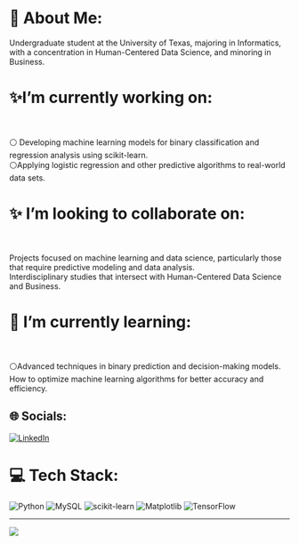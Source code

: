 # 🚀 About Me:
Undergraduate student at the University of Texas, majoring in Informatics, with a concentration in Human-Centered Data Science, and minoring in Business.

# ✨I’m currently working on:
<br><br>⚪ Developing machine learning models for binary classification and regression analysis using scikit-learn.<br>⚪Applying logistic regression and other predictive algorithms to real-world data sets.<br>
# ✨ I’m looking to collaborate on:
<br><br>Projects focused on machine learning and data science, particularly those that require predictive modeling and data analysis.<br>Interdisciplinary studies that intersect with Human-Centered Data Science and Business.<br>
# 🌱 I’m currently learning:
<br><br>⚪Advanced techniques in binary prediction and decision-making models.<br>How to optimize machine learning algorithms for better accuracy and efficiency.<br>



## 🌐 Socials:
[![LinkedIn](https://img.shields.io/badge/LinkedIn-%230077B5.svg?logo=linkedin&logoColor=white)](https://linkedin.com/in/https://www.linkedin.com/in/marcushanania/) 

# 💻 Tech Stack:
![Python](https://img.shields.io/badge/python-3670A0?style=for-the-badge&logo=python&logoColor=ffdd54) ![MySQL](https://img.shields.io/badge/mysql-%2300000f.svg?style=for-the-badge&logo=mysql&logoColor=white) ![scikit-learn](https://img.shields.io/badge/scikit--learn-%23F7931E.svg?style=for-the-badge&logo=scikit-learn&logoColor=white) ![Matplotlib](https://img.shields.io/badge/Matplotlib-%23ffffff.svg?style=for-the-badge&logo=Matplotlib&logoColor=black) ![TensorFlow](https://img.shields.io/badge/TensorFlow-%23FF6F00.svg?style=for-the-badge&logo=TensorFlow&logoColor=white)


---
[![](https://visitcount.itsvg.in/api?id=MarcusH25&icon=1&color=0)](https://visitcount.itsvg.in)

<!-- Proudly created with GPRM ( https://gprm.itsvg.in ) -->
